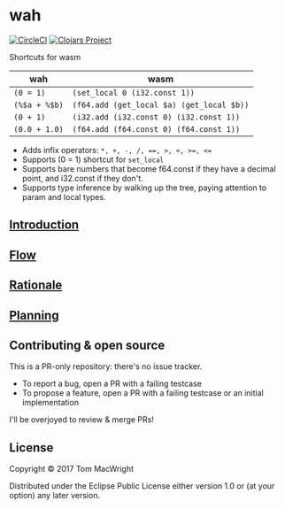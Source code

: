 # wah

[![CircleCI](https://circleci.com/gh/tmcw/wah.svg?style=shield)](https://circleci.com/gh/tmcw/wah) [![Clojars Project](https://img.shields.io/clojars/v/wah.svg)](https://clojars.org/wah)

Shortcuts for wasm

| wah       | wasm                                      |
|---------------|-------------------------------------------|
| `(0 = 1)`     | `(set_local 0 (i32.const 1))`             |
| `(%$a + %$b)` | `(f64.add (get_local $a) (get_local $b))` |
| `(0 + 1)` | `(i32.add (i32.const 0) (i32.const 1))` |
| `(0.0 + 1.0)` | `(f64.add (f64.const 0) (f64.const 1))` |

* Adds infix operators: `*, +, -, /, ==, >, <, >=, <=`
* Supports (0 = 1) shortcut for `set_local`
* Supports bare numbers that become f64.const if they have a decimal point, and
  i32.const if they don't.
* Supports type inference by walking up the tree, paying attention to param
  and local types.

## [Introduction](doc/intro.md)

## [Flow](doc/flow.txt)

## [Rationale](doc/rationale.md)

## [Planning](doc/planning.md)

## Contributing & open source

This is a PR-only repository: there's no issue tracker.

* To report a bug, open a PR with a failing testcase
* To propose a feature, open a PR with a failing testcase or an initial implementation

I'll be overjoyed to review & merge PRs!

## License

Copyright © 2017 Tom MacWright

Distributed under the Eclipse Public License either version 1.0 or (at
your option) any later version.
